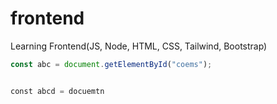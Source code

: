 # frontend

Learning Frontend(JS, Node, HTML, CSS, Tailwind, Bootstrap)

```javascript
const abc = document.getElementById("coems");
```
```python

const abcd = docuemtn 
```